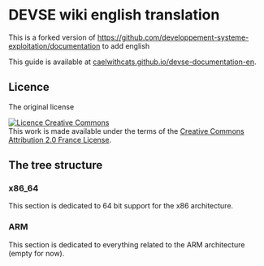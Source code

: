 # DEVSE wiki english translation
This is a forked version of https://github.com/developpement-systeme-exploitation/documentation to add english

This guide is available at [caelwithcats.github.io/devse-documentation-en](https://caelwithcats.github.io/devse-documentation-en).

## Licence
The original license

<a rel="license" href="http://creativecommons.org/licenses/by/2.0/fr/"><img alt="Licence Creative Commons" style="border-width:0" src="https://i.creativecommons.org/l/by/2.0/fr/88x31.png" /></a><br>This work is made available under the terms of the <a rel="license" href="http://creativecommons.org/licenses/by/2.0/fr/">Creative Commons Attribution 2.0 France License</a>.

## The tree structure

### x86_64
This section is dedicated to 64 bit support for the x86 architecture.

### ARM
This section is dedicated to everything related to the ARM architecture (empty for now).
